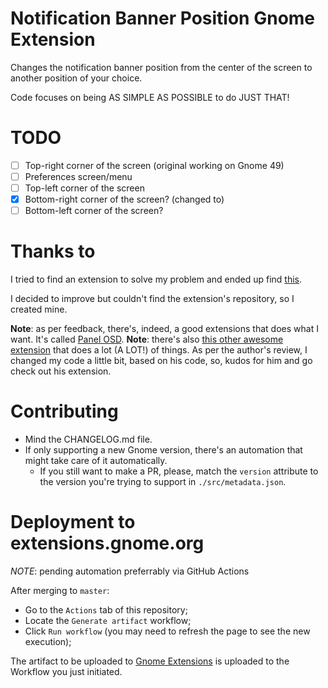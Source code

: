 # Notification Banner Position Gnome Extension

Changes the notification banner position from the center of the screen to another position of your choice.

Code focuses on being AS SIMPLE AS POSSIBLE to do JUST THAT!

# TODO

- [ ] Top-right corner of the screen (original working on Gnome 49)
- [ ] Preferences screen/menu
- [ ] Top-left corner of the screen
- [X] Bottom-right corner of the screen? (changed to)
- [ ] Bottom-left corner of the screen?

# Thanks to

I tried to find an extension to solve my problem and ended up find [this](https://extensions.gnome.org/extension/1568/notification-banner-positionselenium-h/).

I decided to improve but couldn't find the extension's repository, so I created mine.

**Note**: as per feedback, there's, indeed, a good extensions that does what I want. It's called [Panel OSD](https://extensions.gnome.org/extension/708/panel-osd/).
**Note**: there's also [this other awesome extension](https://gitlab.gnome.org/jrahmatzadeh/just-perfection) that does a lot (A LOT!) of things. As per the author's review, I changed my code a little bit, based on his code, so, kudos for him and go check out his extension.

# Contributing

- Mind the CHANGELOG.md file.
- If only supporting a new Gnome version, there's an automation that might take care of it automatically.
    - If you still want to make a PR, please, match the `version` attribute to the version you're trying to support in `./src/metadata.json`.

# Deployment to extensions.gnome.org

*_NOTE_*: pending automation preferrably via GitHub Actions

After merging to `master`:

- Go to the `Actions` tab of this repository;
- Locate the `Generate artifact` workflow;
- Click `Run workflow` (you may need to refresh the page to see the new execution);

The artifact to be uploaded to [Gnome Extensions](https://extensions.gnome.org/upload/) is uploaded to the Workflow you just initiated.

